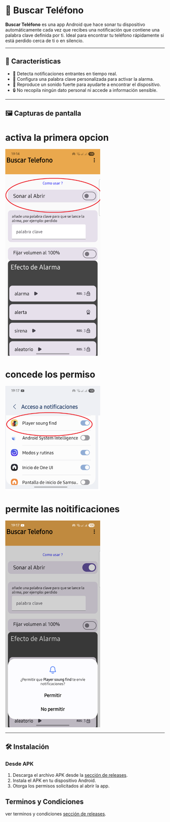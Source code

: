 # 📱 Buscar Teléfono

**Buscar Teléfono** es una app Android que hace sonar tu dispositivo automáticamente cada vez que recibes una notificación que contiene una palabra clave definida por ti. Ideal para encontrar tu teléfono rápidamente si está perdido cerca de ti o en silencio.

---

## 🚀 Características

- 🔔 Detecta notificaciones entrantes en tiempo real.
- 🔑 Configura una palabra clave personalizada para activar la alarma.
- 📢 Reproduce un sonido fuerte para ayudarte a encontrar el dispositivo.
- 🔒 No recopila ningún dato personal ni accede a información sensible.

---

## 🖼️ Capturas de pantalla
<html>
 <h1>
   activa la primera opcion
 </h1> 
<img src="screenshot/1.png" width="300"/>
  <h1>
    concede los permiso
  </h1>
<img src="screenshot/2.png" width="300"/>
<h1>
  permite las noitificaciones
</h1>
<img src="screenshot/3.png" width="300"/>
</html>


---

## 🛠️ Instalación

### Desde APK

1. Descarga el archivo APK desde la [sección de releases](https://github.com/tuusuario/BuscarTelefono/releases).
2. Instala el APK en tu dispositivo Android.
3. Otorga los permisos solicitados al abrir la app.

## Terminos y Condiciones
 ver terminos y condiciones [sección de releases](https://github.com/kira107rh/BuscarTelefono/blob/main/T%C3%A9rminos%20y%20Condiciones).
